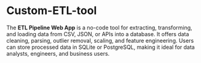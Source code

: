 # Custom-ETL-tool
The **ETL Pipeline Web App** is a no-code tool for extracting, transforming, and loading data from CSV, JSON, or APIs into a database. It offers data cleaning, parsing, outlier removal, scaling, and feature engineering. Users can store processed data in SQLite or PostgreSQL, making it ideal for data analysts, engineers, and business users. 
